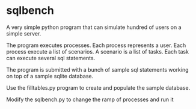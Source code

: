 # sqlbench

A very simple python program that can simulate hundred of users on a simple server.

The program executes processes. Each process represents a user.
Each process execute a list of scenarios. A scenario is a list of tasks.
Each task can execute several sql statements.

The program is submitted with a bunch of sample sql statements working on top of a sample sqlite database.

Use the filltables.py program to create and populate the sample database.

Modify the sqlbench.py to change the ramp of processes and run it